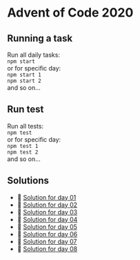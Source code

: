 # Advent of Code 2020

## Running a task

Run all daily tasks:  
`npm start`  
or for specific day:  
`npm start 1`  
`npm start 2`  
and so on...

## Run test

Run all tests:  
`npm test`  
or for specific day:  
`npm test 1`  
`npm test 2`  
and so on...

## Solutions

- 🎄 [Solution for day 01](day-1/index.js)
- 🎄 [Solution for day 02](day-2/index.js)
- 🎄 [Solution for day 03](day-3/index.js)
- 🎄 [Solution for day 04](day-4/index.js)
- 🎄 [Solution for day 05](day-5/index.js)
- 🎄 [Solution for day 06](day-6/index.js)
- 🎄 [Solution for day 07](day-7/index.js)
- 🎄 [Solution for day 08](day-8/index.js)
